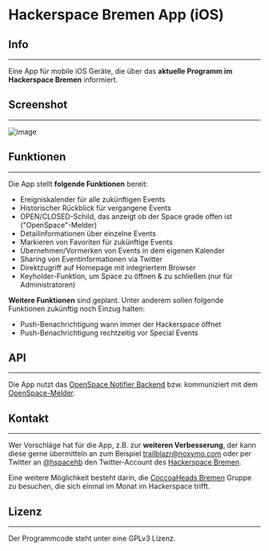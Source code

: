 Hackerspace Bremen App (iOS)
=============================

## Info
------------
Eine App für mobile iOS Geräte, die über das **aktuelle Programm im Hackerspace Bremen** informiert.

## Screenshot
------------
![image](http://www.thetawelle.de/wp-upload/hackerspace_hb_ios6_smart.png)

## Funktionen
------------
Die App stellt **folgende Funktionen** bereit:

* Ereigniskalender für alle zukünftigen Events
* Historischer Rückblick für vergangene Events
* OPEN/CLOSED-Schild, das anzeigt ob der Space grade offen ist ("OpenSpace"-Melder)
* Detailinformationen über einzelne Events
* Markieren von Favoriten für zukünftige Events
* Übernehmen/Vormerken von Events in dem eigenen Kalender
* Sharing von Eventinformationen via Twitter
* Direktzugriff auf Homepage mit integriertem Browser
* Keyholder-Funktion, um Space zu öffnen & zu schließen (nur für Administratoren)

**Weitere Funktionen** sind geplant. Unter anderem sollen folgende Funktionen zukünftig noch Einzug halten:

* Push-Benachrichtigung wann immer der Hackerspace öffnet
* Push-Benachrichtigung rechtzeitig vor Special Events

## API
------------
Die App nutzt das [OpenSpace Notifier Backend](https://code.google.com/p/hackerspace-bremen/wiki/Backend) bzw. kommuniziert mit dem [OpenSpace-Melder](https://hackerspacehb.appspot.com/). 

## Kontakt
------------
Wer Vorschläge hat für die App, z.B. zur **weiteren Verbesserung**, der kann diese gerne übermitteln an zum Beispiel [trailblazr@noxymo.com](mailto:trailblazr@noxymo.com) oder per Twitter an [@hspacehb](http://twitter.com/@hspacehb) den Twitter-Account des [Hackerspace Bremen](https://www.hackerspace-bremen.de/).

Eine weitere Möglichkeit besteht darin, die [CoccoaHeads Bremen](http://cocoaheads.org:8106/de/Bremen/index.html) Gruppe zu besuchen, die sich einmal im Monat im Hackerspace trifft.

## Lizenz
------------
Der Programmcode steht unter eine GPLv3 Lizenz.